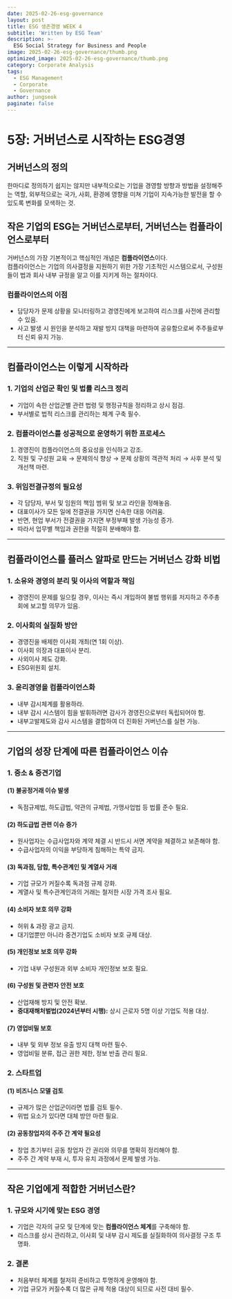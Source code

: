 ```yaml
---
date: 2025-02-26-esg-governance
layout: post
title: ESG 생존경영 WEEK 4
subtitle: 'Written by ESG Team'
description: >-
  ESG Social Strategy for Business and People
image: 2025-02-26-esg-governance/thumb.png
optimized_image: 2025-02-26-esg-governance/thumb.png
category: Corporate Analysis
tags:
  - ESG Management
  - Corporate
  - Governance
author: jungseok
paginate: false
---
```

# 5장: 거버넌스로 시작하는 ESG경영

## 거버넌스의 정의  
한마디로 정의하기 쉽지는 않지만 내부적으로는 기업을 경영할 방향과 방법을 설정해주는 역할, 외부적으로는 국가, 사회, 환경에 영향을 미쳐 기업이 지속가능한 발전을 할 수 있도록 변화를 모색하는 것.

## 작은 기업의 ESG는 거버넌스로부터, 거버넌스는 컴플라이언스로부터  
거버넌스의 가장 기본적이고 핵심적인 개념은 **컴플라이언스**이다.  
컴플라이언스는 기업의 의사결정을 지원하기 위한 가장 기초적인 시스템으로서, 구성원들이 법과 회사 내부 규정을 알고 이를 지키게 하는 절차이다.  

### 컴플라이언스의 이점  
- 담당자가 문제 상황을 모니터링하고 경영진에게 보고하여 리스크를 사전에 관리할 수 있음.  
- 사고 발생 시 원인을 분석하고 재발 방지 대책을 마련하여 공유함으로써 주주들로부터 신뢰 유지 가능.  

---

## 컴플라이언스는 이렇게 시작하라  

### 1. 기업의 산업군 확인 및 법률 리스크 정리  
- 기업이 속한 산업군별 관련 법령 및 행정규칙을 정리하고 상시 점검.  
- 부서별로 법적 리스크를 관리하는 체계 구축 필수.  

### 2. 컴플라이언스를 성공적으로 운영하기 위한 프로세스  
1. 경영진이 컴플라이언스의 중요성을 인식하고 강조.  
2. 직원 및 구성원 교육 → 문제의식 향상 → 문제 상황의 객관적 처리 → 사후 분석 및 개선책 마련.  

### 3. 위임전결규정의 필요성  
- 각 담당자, 부서 및 임원의 책임 범위 및 보고 라인을 정해놓음.  
- 대표이사가 모든 일에 전결권을 가지면 신속한 대응 어려움.  
- 반면, 현업 부서가 전결권을 가지면 부정부패 발생 가능성 증가.  
- 따라서 업무별 책임과 권한을 적절히 분배해야 함.  

---

## 컴플라이언스를 플러스 알파로 만드는 거버넌스 강화 비법  

### 1. 소유와 경영의 분리 및 이사의 역할과 책임  
- 경영진이 문제를 일으킬 경우, 이사는 즉시 개입하여 불법 행위를 저지하고 주주총회에 보고할 의무가 있음.  

### 2. 이사회의 실질화 방안  
- 경영진을 배제한 이사회 개최(연 1회 이상).  
- 이사회 의장과 대표이사 분리.  
- 사외이사 제도 강화.  
- ESG위원회 설치.  

### 3. 윤리경영을 컴플라이언스화  
- 내부 감시체계를 활용하라.  
- 내부 감시 시스템이 힘을 발휘하려면 감사가 경영진으로부터 독립되어야 함.  
- 내부고발제도와 감사 시스템을 결합하여 더 진화된 거버넌스를 실현 가능.  

---

## 기업의 성장 단계에 따른 컴플라이언스 이슈  

### 1. 중소 & 중견기업  
#### (1) 불공정거래 이슈 발생  
- 독점규제법, 하도급법, 약관의 규제법, 가맹사업법 등 법률 준수 필요.  

#### (2) 하도급법 관련 이슈 증가  
- 원사업자는 수급사업자와 계약 체결 시 반드시 서면 계약을 체결하고 보존해야 함.  
- 수급사업자의 이익을 부당하게 침해하는 특약 금지.  

#### (3) 독과점, 담합, 특수관계인 및 계열사 거래  
- 기업 규모가 커질수록 독과점 규제 강화.  
- 계열사 및 특수관계인과의 거래는 철저한 시장 가격 조사 필요.  

#### (4) 소비자 보호 의무 강화  
- 허위 & 과장 광고 금지.  
- 대기업뿐만 아니라 중견기업도 소비자 보호 규제 대상.  

#### (5) 개인정보 보호 의무 강화  
- 기업 내부 구성원과 외부 소비자 개인정보 보호 필요.  

#### (6) 구성원 및 관련자 안전 보호  
- 산업재해 방지 및 안전 확보.  
- **중대재해처벌법(2024년부터 시행):** 상시 근로자 5명 이상 기업도 적용 대상.  

#### (7) 영업비밀 보호  
- 내부 및 외부 정보 유출 방지 대책 마련 필수.  
- 영업비밀 분류, 접근 권한 제한, 정보 반출 관리 필요.  

### 2. 스타트업  
#### (1) 비즈니스 모델 검토  
- 규제가 많은 산업군이라면 법률 검토 필수.  
- 위법 요소가 있다면 대체 방안 마련 필요.  

#### (2) 공동창업자의 주주 간 계약 필요성  
- 창업 초기부터 공동 창업자 간 권리와 의무를 명확히 정리해야 함.  
- 주주 간 계약 부재 시, 투자 유치 과정에서 문제 발생 가능.  

---

## 작은 기업에게 적합한 거버넌스란?  

### 1. 규모와 시기에 맞는 ESG 경영  
- 기업은 각자의 규모 및 단계에 맞는 **컴플라이언스 체계**를 구축해야 함.  
- 리스크를 상시 관리하고, 이사회 및 내부 감시 제도를 실질화하여 의사결정 구조 투명화.  

### 2. 결론  
- 처음부터 체계를 철저히 준비하고 투명하게 운영해야 함.  
- 기업 규모가 커질수록 더 많은 규제 적용 대상이 되므로 사전 대비 필수.  
